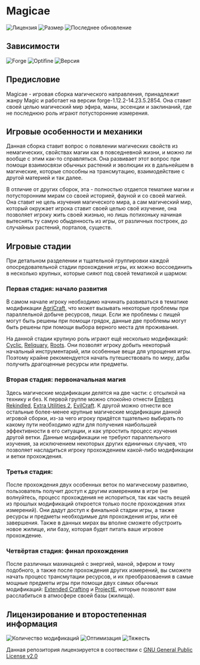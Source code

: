 # Magicae
![Лицензия](https://img.shields.io/github/license/Avandelta/Magicae?label=%D0%9B%D0%B8%D1%86%D0%B5%D0%BD%D0%B7%D0%B8%D1%8F&style=flat-square)
![Размер](https://img.shields.io/github/repo-size/Avandelta/Magicae?label=%D0%A0%D0%B0%D0%B7%D0%BC%D0%B5%D1%80&style=flat-square)
![Последнее обновление](https://img.shields.io/github/last-commit/Avandelta/Magicae?label=%D0%9F%D0%BE%D1%81%D0%BB%D0%B5%D0%B4%D0%BD%D0%B5%D0%B5%20%D0%BE%D0%B1%D0%BD%D0%BE%D0%B2%D0%BB%D0%B5%D0%BD%D0%B8%D0%B5&style=flat-square)

## Зависимости

![Forge](https://img.shields.io/badge/forge-14.23.5.2854-brightgreen?style=flat-square)
![Optifine](https://img.shields.io/badge/Optifine-OptiFine%201.12.2%20HD%20U%20F6%20pre1-brightgreen?style=flat-square)
![Версия](https://img.shields.io/badge/Версия-1.0.1-green?style=flat-square)

## Предисловие

Magicae - игровая сборка магического направления, принадлежит жанру Magic и работает на версии forge-1.12.2-14.23.5.2854. Она ставит своей целью магический мир эфира, маны, эссенции и заклинаний, где не последнюю роль играют потусторонние измерения.

## Игровые особенности и механики

Данная сборка ставит вопрос о появлении магических свойств из немагических, свойствах магии как в повседневной жизни, и можно ли вообще с этим как-то справляться. Она развивает этот вопрос при помощи взаимосвязи обычных растений и эволюции их в дальнейшем в магические, которые способны на трансмутацию, взаимодействие с другой материей и так далее.

В отличие от других сборок, эта - полностью отдается тематике магии и потусторонним мирам со своей историей, фауной и со своей магией. Она ставит не цель изучения магического мира, а сам магический мир, который окружает игрока ставит своей целью своё изучение, она позволяет игроку жить своей жизнью, но лишь потихоньку начиная вытеснять ту самую обыденность из игры, от различных построек, до случайных растений, порталов, существ.

## Игровые стадии

При детальном разделении и тщательной группировки каждой опосредовательной стадии прохождения игры, их можно воссоединить в несколько крупных, которые сияют под своей тематикой и шармом:

### Первая стадия: начало развития

В самом начале игроку необходимо начинать развиваться в тематике модификации [AgriCraft](https://www.curseforge.com/minecraft/mc-mods/agricraft), что может вызывать некоторые проблемы при параллельной добыче ресурсов, пищи. Если же проблемы с пищей могут быть решены при помощи грядок, данные две проблемы могут быть решены при помощи выбора верного места для проживания.

На данной стадии крупную роль играют ещё несколько модификаций: [Cyclic](https://www.curseforge.com/minecraft/mc-mods/cyclic), [Reliquary](https://www.curseforge.com/minecraft/mc-mods/reliquary-v1-3), [Roots](https://www.curseforge.com/minecraft/mc-mods/roots). Они позволят игроку добыть некоторый начальный инструментарий, или особенные вещи для упрощения игры. Поэтому крайне рекомендуется начать путешествовать по миру, дабы получить драгоценные ресурсы или предметы.

### Вторая стадия: первоначальная магия

Здесь магические модификации делятся на две части: с отсылкой на технику и без. К первой группе можно спокойно отнести [Embers Rekindled](https://www.curseforge.com/minecraft/mc-mods/embers-rekindled), [Extra Utilities 2](https://www.curseforge.com/minecraft/mc-mods/extra-utilities), [EvilCraft](https://www.curseforge.com/minecraft/mc-mods/evilcraft). К другой можно отнести все остальные более-менее крупные магические модификации данной игровой сборки, из-за чего игроку придётся тщательно выбирать по какому пути необходимо идти для получения наибольшей эффективности в его ситуации, и как упростить процесс изучения другой ветки. Данные модификации не требуют параллельного изучения, за исключением некоторых других единичных случаев, что позволяет насладиться игроку прохождением какой-либо модификации и ветки прохождения.


### Третья стадия: 

После прохождения двух особенных веток по магическому развитию, пользователь получит доступ к другим измерениям в игре (не волнуйтесь, процесс прохождения не испориться, так как часть вещей из прошлых модификаций откроется только после прохождения этих измерений). Они дадут доступ к финальной стадии игры, а также ресурсы и предметы необходимые для прохождения игры, или её завершения. Также в данных мирах вы вполне сможете обустроить новое жилище, или базу, которая будет питать ваше игровое прохождение.

### Четвёртая стадия: финал прохождения

После различных махинацией с энергией, маной, эфиром и тому подобного, а также после прохождения других измерений, вы сможете начать процесс трансмутации ресурсов, и их преобразоваения в самые мощные предметы игры при помощи двух самых обычных модификаций: [Extended Crafting](https://www.curseforge.com/minecraft/mc-mods/extended-crafting) и [ProjectE](https://www.curseforge.com/minecraft/mc-mods/projecte), которые позволят вам расслабиться в атмосфере своей базы (жилища).

## Лицензирование и второстепенная информация

![Количество модификаций](https://img.shields.io/badge/%D0%9A%D0%BE%D0%BB%D0%B8%D1%87%D0%B5%D1%81%D1%82%D0%B2%D0%BE%20%D0%BC%D0%BE%D0%B4%D0%B8%D1%84%D0%B8%D0%BA%D0%B0%D1%86%D0%B8%D0%B9-151%20\(159\)-green?style=flat-square)
![Оптимизация](https://img.shields.io/badge/Оптимизация-A+-green?style=flat-square)
![Тяжесть](https://img.shields.io/badge/Тяжесть-50%-green?style=flat-square)

Данная репозитория лицензируется в соотвествии с [GNU General Public License v2.0]()
